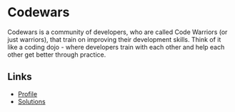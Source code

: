 # Codewars
Codewars is a community of developers, who are called Code Warriors (or just warriors), that train on improving their development skills. Think of it like a coding dojo - where developers train with each other and help each other get better through practice.

## Links
* [Profile](https://www.codewars.com/users/bmnsouza)
* [Solutions](https://www.codewars.com/users/bmnsouza/completed_solutions)